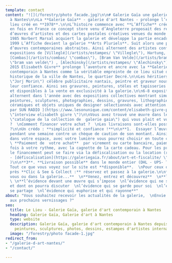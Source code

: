 ```yaml
---
template: contact
content: "![](/forestry/photo facade.jpg)\n\n# Galerie Gaïa une galerie d'art contemporain
  à Nantes\n\nLa **Galerie Gaïa** - galerie d'art Nantes - prolonge l’esprit d’un
  lieu créé en **1978**.\n\nL’histoire commence avec **L’Affiche** créée pour la première
  en fois en France ce concept store venu d’Angleterre proposait des reproductions
  d’œuvres d’artistes et des cartes postales créatives venues du monde entier.\n\nEn
  1985 Norbert Marsal acquiert la galerie et développe la partie encadrement.   \nEn
  1999 L’Affiche devient la galerie **Arts Pluriels**. Suit alors une programmation
  d’œuvres contemporaines abstraites. Ainsi alternent des artistes confirmés et des
  expositions de [Villeglé](/artists/estampes/ \"Villegle\"), Hartung, Corneille,
  [Combas](/artists/combas/ \"combas\"), [Bram Van Velde](/artists/bram-van-velde/
  \"bram van velde\") , [Alechinsky](/artists/estampes/ \"Alechinsky\")   \n  \n**En
  2015 Elisabeth Givre** prolonge l’aventure et ancre avec la **Galerie Gaïa**, l’art
  contemporain à Nantes comme la véritable empreinte de ce lieu situé dans le cœur
  historique de la ville de Nantes, le quartier Decré.\n\nLes héritiers de [Jorj Morin](/artists/jorj-morin-peintre/
  \"Jorj Morin\") célèbre publicitaire nantais, peintre et graveur nous honorent de
  leur confiance. Ainsi ses gravures, peintures, stèles et tapisseries sont exposées
  et disponibles à la vente en exclusivité à la galerie.\n\n6-8 expositions en solo-show
  alternent dans l'année avec des expositions collectives montrant simultanément des
  peintures, sculptures, photographies, dessins, gravures, lithographies, sérigraphies,
  céramiques et objets uniques de designer sélectionnés avec attention.\n\n[Interview
  par SUN RADIO ](https://www.lesonunique.com/content/elisabeth-givre-portrait-galeriste-57477
  \"interview elisabeth givre \")\n\nVous avez trouvé une œuvre dans le [catalogue](https://galeriegaia.fr/catalogue/
  \"catalogue de la collection de  galerie gaia\") qui vous plait et vous hésitez
  ?  \nComment financer votre achat ?  \nLes livraisons sont-elles possibles partout
  ?\n\nUn crédo : **simplicité et confiance !**\n\n**1.  Essayer l’œuvre chez vous**
  pendant une semaine contre un chèque de caution de son montant. Ainsi tranquillement
  dans votre espace, avec votre lumière vous pourrez choisir en toute confiance.\n\n**2.**
  \ **Paiement de  votre achat**  par virement ou carte bancaire, paiement en plusieurs
  fois à votre rythme, avec la cagnotte de la carte cadeau. Pour les professionnels
  le financement peut se faire via la défiscalisation ou la location (rubrique prestation
  - [défiscalisation](https://galeriegaia.fr/about/art-et-fiscalite/ \"defiscalisation\")
  )\n\n**3**. **Livraison possible** dans le monde entier (DHL - UPS- TNT) sur devis.
  Tout ce que vous voyez sur le site est **disponible**.  \nPour ceux qui sont tout
  près **Clic & See & Collect :** réservez et passez à la galerie.\n\n**Depuis chez
  vous ou dans la galerie...**  \n**Venez, entrez et découvrez**  \n**l’évidence**
  \ \n**l’évidence devant une œuvre qui s’impose  \nl’évidence qui ne se discute pas
  et dont on pourra discuter  \nl’évidence qui se garde pour soi  \nl’évidence qui
  se partage  \nl’évidence qui euphorise et qui rayonne**"
about: "Vous souhaitez recevoir les actualités de la galerie,  \nEnvie d’être invité-e
  aux prochains vernissages ?"
seo:
  title: Le Lieu - Galerie Gaïa, galerie d'art contemporain à Nantes
  heading: Galerie Gaïa, Galerie d'art à Nantes
  type: website
  description: Galerie Gaïa, galerie d'art contemporain à Nantes depuis 1978, expose
    peintures, sculptures, photos, dessins, estampes d'artistes internationaux
  image: "/forestry/photo facade-1.jpg"
redirect_from:
- "/galerie-d-art-nantes/"
- "/contact/"

---
```

